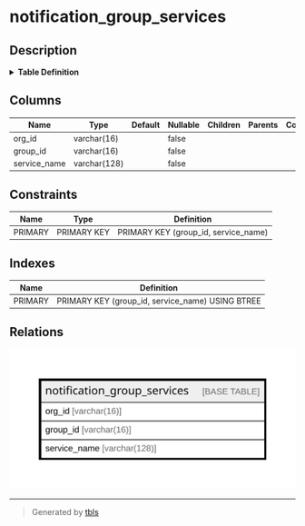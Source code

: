 # notification_group_services

## Description

<details>
<summary><strong>Table Definition</strong></summary>

```sql
CREATE TABLE `notification_group_services` (
  `org_id` varchar(16) NOT NULL,
  `group_id` varchar(16) NOT NULL,
  `service_name` varchar(128) NOT NULL,
  PRIMARY KEY (`group_id`,`service_name`)
) ENGINE=InnoDB DEFAULT CHARSET=utf8mb4 COLLATE=utf8mb4_0900_ai_ci
```

</details>

## Columns

| Name | Type | Default | Nullable | Children | Parents | Comment |
| ---- | ---- | ------- | -------- | -------- | ------- | ------- |
| org_id | varchar(16) |  | false |  |  |  |
| group_id | varchar(16) |  | false |  |  |  |
| service_name | varchar(128) |  | false |  |  |  |

## Constraints

| Name | Type | Definition |
| ---- | ---- | ---------- |
| PRIMARY | PRIMARY KEY | PRIMARY KEY (group_id, service_name) |

## Indexes

| Name | Definition |
| ---- | ---------- |
| PRIMARY | PRIMARY KEY (group_id, service_name) USING BTREE |

## Relations

![er](notification_group_services.svg)

---

> Generated by [tbls](https://github.com/k1LoW/tbls)

